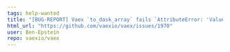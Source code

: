 ```yaml
---
tags: help-wanted
title: "[BUG-REPORT] Vaex `to_dask_array` fails `AttributeError: 'ValueError' object has no attribute 'numpy'`"
html_url: "https://github.com/vaexio/vaex/issues/1970"
user: Ben-Epstein
repo: vaexio/vaex
---
```


